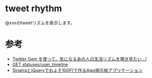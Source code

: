 # tweet rhythm

@xxxのtweetリズムを表示します。

# 参考

* [Twitter Gem を使って、気になるあの人の生活リズムを覗き見たい...! ](http://lo-upe.hatenablog.com/entry/20150113/1421150990)
* [GET statuses/user_timeline](https://dev.twitter.com/rest/reference/get/statuses/user_timeline)
* [SinatraとjQueryでおよそ100行で作るAjax掲示板アプリケーション](http://shgam.hatenadiary.jp/entry/2014/04/25/224540)
